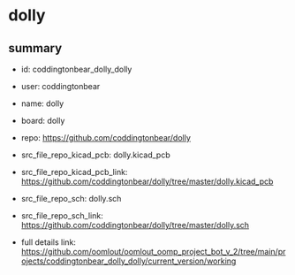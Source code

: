 # dolly
 
## summary 
* id: coddingtonbear_dolly_dolly
* user: coddingtonbear
* name: dolly
* board: dolly
* repo: https://github.com/coddingtonbear/dolly
* src_file_repo_kicad_pcb: dolly.kicad_pcb
* src_file_repo_kicad_pcb_link: https://github.com/coddingtonbear/dolly/tree/master/dolly.kicad_pcb


* src_file_repo_sch: dolly.sch
* src_file_repo_sch_link: https://github.com/coddingtonbear/dolly/tree/master/dolly.sch
* full details link: https://github.com/oomlout/oomlout_oomp_project_bot_v_2/tree/main/projects/coddingtonbear_dolly_dolly/current_version/working  







